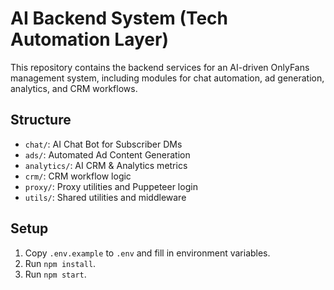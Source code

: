 # AI Backend System (Tech Automation Layer)

This repository contains the backend services for an AI-driven OnlyFans management system, including modules for chat automation, ad generation, analytics, and CRM workflows.

## Structure
- `chat/`: AI Chat Bot for Subscriber DMs
- `ads/`: Automated Ad Content Generation
- `analytics/`: AI CRM & Analytics metrics
- `crm/`: CRM workflow logic
- `proxy/`: Proxy utilities and Puppeteer login
- `utils/`: Shared utilities and middleware

## Setup
1. Copy `.env.example` to `.env` and fill in environment variables.
2. Run `npm install`.
3. Run `npm start`.
